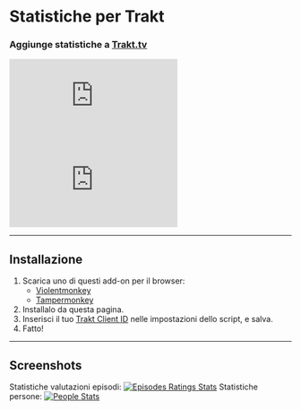 # Statistiche per Trakt

### Aggiunge statistiche a [Trakt.tv](https://trakt.tv/)

[![Version](https://flat.badgen.net/runkit/iFelix18/userscript-version/Trakt-Userscripts/userscripts/meta/stats-for-trakt.meta.js)](#)
[![Size](https://flat.badgen.net/badgesize/normal/iFelix18/Trakt-Userscripts/master/userscripts/stats-for-trakt.user.js)](#)

---

## Installazione

1. Scarica uno di questi add-on per il browser:
    - [Violentmonkey](https://violentmonkey.github.io/)
    - [Tampermonkey](https://www.tampermonkey.net/)
2. Installalo da questa pagina.
3. Inserisci il tuo [Trakt Client ID](https://trakt.tv/oauth/applications/new) nelle impostazioni dello script, e salva.
4. Fatto!

---

## Screenshots

Statistiche valutazioni episodi:
[![Episodes Ratings Stats](https://i.imgur.com/06S2SDt.png "Episodes Ratings Stats")](#)
Statistiche persone:
[![People Stats](https://i.imgur.com/DSXu3Ge.png "People Stats")](#)

